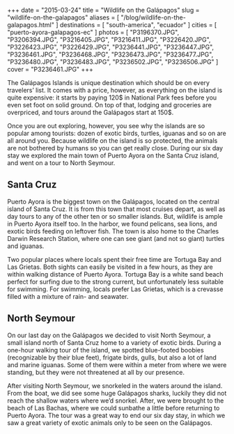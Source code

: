+++
date    = "2015-03-24"
title   = "Wildlife on the Galápagos"
slug    = "wildlife-on-the-galapagos"
aliases = [ "/blog/wildlife-on-the-galapagos.html" ]
destinations = [ "south-america", "ecuador" ]
cities  = [ "puerto-ayora-galapagos-ec" ]
photos  = [
  "P3196370.JPG", "P3206394.JPG", "P3216405.JPG", "P3216411.JPG", "P3226420.JPG",
  "P3226423.JPG", "P3226429.JPG", "P3236441.JPG", "P3236447.JPG", "P3236461.JPG",
  "P3236468.JPG", "P3236473.JPG", "P3236477.JPG", "P3236480.JPG", "P3236483.JPG",
  "P3236502.JPG", "P3236506.JPG"
]
cover = "P3236461.JPG"
+++

The Galápagos Islands is unique destination which should be on every travelers’ list. It comes with a price, however, as everything on the island is quite expensive: it starts by paying 120$ in National Park fees before you even set foot on solid ground. On top of that, lodging and groceries are overpriced, and tours around the Galápagos start at 150$.
<!--more-->
Once you are out exploring, however, you see why the islands are so popular among tourists: dozen of exotic birds, turtles, iguanas and so on are all around you. Because wildlife on the island is so protected, the animals are not bothered by humans so you can get really close. During our six day stay we explored the main town of Puerto Ayora on the Santa Cruz island, and went on a tour to North Seymour.

## Santa Cruz
Puerto Ayora is the biggest town on the Galápagos, located on the central island of Santa Cruz. It is from this town that most cruises depart, as well as day tours to any of the other ten or so smaller islands. But, wildlife is ample in Puerto Ayora itself too. In the harbor, we found pelicans, sea lions, and exotic birds feeding on leftover fish. The town is also home to the Charles Darwin Research Station, where one can see giant (and not so giant) turtles and iguanas.

Two popular places where locals spent their free time are Tortuga Bay and Las Grietas. Both sights can easily be visited in a few hours, as they are within walking distance of Puerto Ayora. Tortuga Bay is a white sand beach perfect for surfing due to the strong current, but unfortunately less suitable for swimming. For swimming, locals prefer Las Grietas, which is a crevasse filled with a mixture of rain- and seawater.

## North Seymour
On our last day on the Galápagos we decided to visit North Seymour, a small island north of Santa Cruz home to a variety of exotic birds. During a one-hour walking tour of the island, we spotted blue-footed boobies (recognizable by their blue feet), frigate birds, gulls, but also a lot of land and marine iguanas. Some of them were within a meter from where we were standing, but they were not threatened at all by our presence.

After visiting North Seymour, we snorkeled in the waters around the island. From the boat, we did see some huge Galápagos sharks, luckily they did not reach the shallow waters where we’d snorkel. After, we were brought to the beach of Las Bachas, where we could sunbathe a little before returning to Puerto Ayora. The tour was a great way to end our six day stay, in which we saw a great variety of exotic animals only to be seen on the Galápagos.